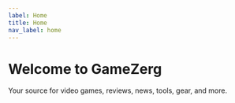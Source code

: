 ```yaml
---
label: Home
title: Home
nav_label: home
---
```

# Welcome to GameZerg

Y﻿our source for video games, reviews, news, tools, gear, and more.
